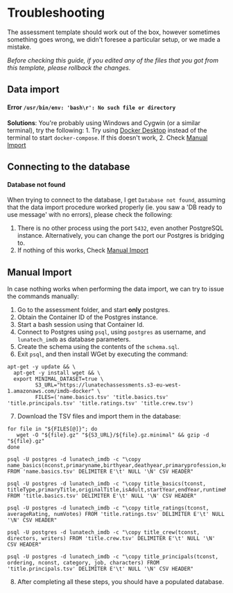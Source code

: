 # Troubleshooting
The assessment template should work out of the box, however sometimes something goes wrong, we didn't foresee a particular setup, or we made a mistake.

*Before checking this guide, if you edited any of the files that you got from this template, please rollback the changes.*

## Data import
#### Error `/usr/bin/env: 'bash\r': No such file or directory`
**Solutions**: You're probably using Windows and Cygwin (or a similar terminal), try the following:
    1. Try using [Docker Desktop](https://www.docker.com/products/docker-desktop) instead of the terminal to start `docker-compose`. If this doesn't work,
    2. Check [Manual Import](##-Manual-Import)

## Connecting to the database
#### Database not found
When trying to connect to the database, I get `Database not found`, assuming that the data import procedure worked properly (ie. you saw a 'DB ready to use message' with no errors), please check the following:
1. There is no other process using the port `5432`, even another PostgreSQL instance. Alternatively, you can change the port our Postgres is bridging to.
2. If nothing of this works, Check [Manual Import](##-Manual-Import)

## Manual Import
In case nothing works when performing the data import, we can try to issue the commands manually:
1. Go to the assessment folder, and start **only** postgres.
2. Obtain the Container ID of the Postgres instance.
3. Start a bash session using that Container Id.
4. Connect to Postgres using `psql`, using `postgres` as username, and `lunatech_imdb` as database parameters.
5. Create the schema using the contents of the `schema.sql`.
6. Exit `psql`, and then install WGet by executing the command:
```
apt-get -y update && \
  apt-get -y install wget && \
  export MINIMAL_DATASET=true \
         S3_URL="https://lunatechassessments.s3-eu-west-1.amazonaws.com/imdb-docker" \
         FILES=('name.basics.tsv' 'title.basics.tsv' 'title.principals.tsv' 'title.ratings.tsv' 'title.crew.tsv')
```

7. Download the TSV files and import them in the database:
```
for file in "${FILES[@]}"; do
   wget -O "${file}.gz" "${S3_URL}/${file}.gz.minimal" && gzip -d "${file}.gz"
done

psql -U postgres -d lunatech_imdb -c "\copy name_basics(nconst,primaryname,birthyear,deathyear,primaryprofession,knownfortitles) FROM 'name.basics.tsv' DELIMITER E'\t' NULL '\N' CSV HEADER"

psql -U postgres -d lunatech_imdb -c "\copy title_basics(tconst, titleType,primaryTitle,originalTitle,isAdult,startYear,endYear,runtimeMinutes,genres) FROM 'title.basics.tsv' DELIMITER E'\t' NULL '\N' CSV HEADER"

psql -U postgres -d lunatech_imdb -c "\copy title_ratings(tconst, averageRating, numVotes) FROM 'title.ratings.tsv' DELIMITER E'\t' NULL '\N' CSV HEADER"

psql -U postgres -d lunatech_imdb -c "\copy title_crew(tconst, directors, writers) FROM 'title.crew.tsv' DELIMITER E'\t' NULL '\N' CSV HEADER"

psql -U postgres -d lunatech_imdb -c "\copy title_principals(tconst, ordering, nconst, category, job, characters) FROM 'title.principals.tsv' DELIMITER E'\t' NULL '\N' CSV HEADER"
```
8. After completing all these steps, you should have a populated database.
